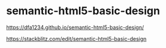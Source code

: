 # semantic-html5-basic-design

https://dfa1234.github.io/semantic-html5-basic-design/


https://stackblitz.com/edit/semantic-html5-basic-design
